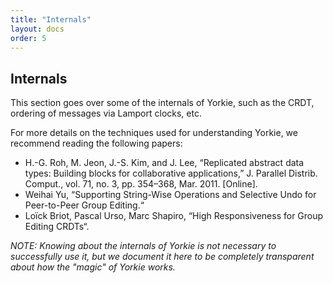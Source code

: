 ```yaml
---
title: "Internals"
layout: docs
order: 5
---
```


## Internals

This section goes over some of the internals of Yorkie, such as the CRDT, ordering of messages via Lamport clocks, etc.

For more details on the techniques used for understanding Yorkie, we recommend reading the following papers:

 - H.-G. Roh, M. Jeon, J.-S. Kim, and J. Lee, “Replicated abstract data types: Building blocks for collaborative applications,” J. Parallel Distrib. Comput., vol. 71, no. 3, pp. 354–368, Mar. 2011. [Online].
 - Weihai Yu, “Supporting String-Wise Operations and Selective Undo for Peer-to-Peer Group Editing.“
 - Loïck Briot, Pascal Urso, Marc Shapiro, “High Responsiveness for Group Editing CRDTs“.

*NOTE: Knowing about the internals of Yorkie is not necessary to successfully use it, but we document it here to be completely transparent about how the "magic" of Yorkie works.*
